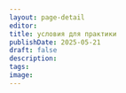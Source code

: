 ```yaml
---
layout: page-detail
editor: 
title: условия для практики
publishDate: 2025-05-21
draft: false
description: 
tags: 
image:
---
```

